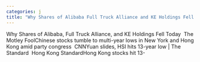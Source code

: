 ```yaml
---
categories: j
title: "Why Shares of Alibaba Full Truck Alliance and KE Holdings Fell Today  The Motley Fool"
---
```

Why Shares of Alibaba, Full Truck Alliance, and KE Holdings Fell Today&nbsp;&nbsp;The Motley FoolChinese stocks tumble to multi-year lows in New York and Hong Kong amid party congress&nbsp;&nbsp;CNNYuan slides, HSI hits 13-year low | The Standard&nbsp;&nbsp;Hong Kong StandardHong Kong stocks hit 13-